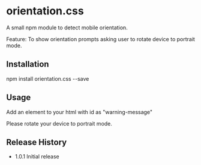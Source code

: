 orientation.css
====================

A small npm module to detect mobile orientation.

Feature: To show orientation prompts asking user to rotate device to portrait mode.

## Installation

  npm install orientation.css --save

## Usage

  Add an element to your html with id as "warning-message"

  <div id= "warning-message" class="warning">
      Please rotate your device to portrait mode.
	</div>

## Release History

* 1.0.1 Initial release
